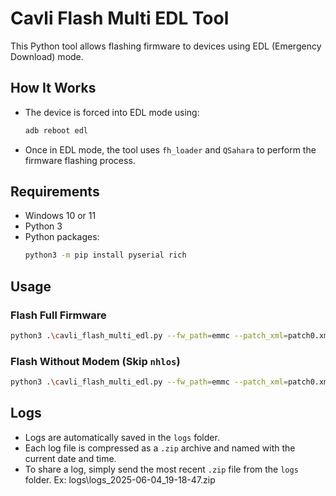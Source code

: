 # Cavli Flash Multi EDL Tool

This Python tool allows flashing firmware to devices using EDL (Emergency Download) mode.

## How It Works

- The device is forced into EDL mode using:
  ```bash
  adb reboot edl
  ```
- Once in EDL mode, the tool uses `fh_loader` and `QSahara` to perform the firmware flashing process.

## Requirements

- Windows 10 or 11  
- Python 3  
- Python packages:
  ```bash
  python3 -m pip install pyserial rich
  ```

## Usage

### Flash Full Firmware

```bash
python3 .\cavli_flash_multi_edl.py --fw_path=emmc --patch_xml=patch0.xml --raw_xml=rawprogram_unsparse0.xml --flash
```

### Flash Without Modem (Skip `nhlos`)

```bash
python3 .\cavli_flash_multi_edl.py --fw_path=emmc --patch_xml=patch0.xml --raw_xml=rawprogram_unsparse0.xml --flash --skip-nhlos
```

## Logs

- Logs are automatically saved in the `logs` folder.
- Each log file is compressed as a `.zip` archive and named with the current date and time.
- To share a log, simply send the most recent `.zip` file from the `logs` folder.
Ex: logs\logs_2025-06-04_19-18-47.zip